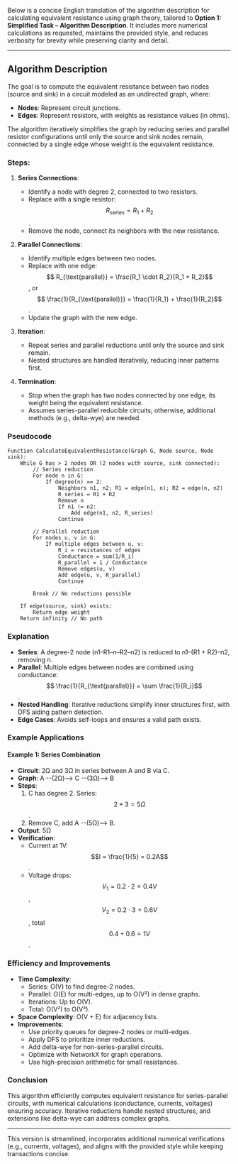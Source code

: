 Below is a concise English translation of the algorithm description for calculating equivalent resistance using graph theory, tailored to **Option 1: Simplified Task – Algorithm Description**. It includes more numerical calculations as requested, maintains the provided style, and reduces verbosity for brevity while preserving clarity and detail.

---

## Algorithm Description

The goal is to compute the equivalent resistance between two nodes (source and sink) in a circuit modeled as an undirected graph, where:

- **Nodes**: Represent circuit junctions.
- **Edges**: Represent resistors, with weights as resistance values (in ohms).

The algorithm iteratively simplifies the graph by reducing series and parallel resistor configurations until only the source and sink nodes remain, connected by a single edge whose weight is the equivalent resistance.

### Steps:
1. **Series Connections**:
   - Identify a node with degree 2, connected to two resistors.
   - Replace with a single resistor:$$ R_{\text{series}} = R_1 + R_2$$.
   - Remove the node, connect its neighbors with the new resistance.

2. **Parallel Connections**:
   - Identify multiple edges between two nodes.
   - Replace with one edge:$$ R_{\text{parallel}} = \frac{R_1 \cdot R_2}{R_1 + R_2}$$, or$$ \frac{1}{R_{\text{parallel}}} = \frac{1}{R_1} + \frac{1}{R_2}$$.
   - Update the graph with the new edge.

3. **Iteration**:
   - Repeat series and parallel reductions until only the source and sink remain.
   - Nested structures are handled iteratively, reducing inner patterns first.

4. **Termination**:
   - Stop when the graph has two nodes connected by one edge, its weight being the equivalent resistance.
   - Assumes series-parallel reducible circuits; otherwise, additional methods (e.g., delta-wye) are needed.

### Pseudocode

```pseudocode
Function CalculateEquivalentResistance(Graph G, Node source, Node sink):
    While G has > 2 nodes OR (2 nodes with source, sink connected):
        // Series reduction
        For node n in G:
            If degree(n) == 2:
                Neighbors n1, n2; R1 = edge(n1, n); R2 = edge(n, n2)
                R_series = R1 + R2
                Remove n
                If n1 != n2:
                    Add edge(n1, n2, R_series)
                Continue

        // Parallel reduction
        For nodes u, v in G:
            If multiple edges between u, v:
                R_i = resistances of edges
                Conductance = sum(1/R_i)
                R_parallel = 1 / Conductance
                Remove edges(u, v)
                Add edge(u, v, R_parallel)
                Continue

        Break // No reductions possible

    If edge(source, sink) exists:
        Return edge weight
    Return infinity // No path
```

### Explanation

- **Series**: A degree-2 node (n1–R1–n–R2–n2) is reduced to n1–(R1 + R2)–n2, removing n.
- **Parallel**: Multiple edges between nodes are combined using conductance:$$ \frac{1}{R_{\text{parallel}}} = \sum \frac{1}{R_i}$$.
- **Nested Handling**: Iterative reductions simplify inner structures first, with DFS aiding pattern detection.
- **Edge Cases**: Avoids self-loops and ensures a valid path exists.

### Example Applications

#### Example 1: Series Combination
- **Circuit**: 2Ω and 3Ω in series between A and B via C.
- **Graph**: A --(2Ω)--> C --(3Ω)--> B
- **Steps**:
  1. C has degree 2. Series:$$ 2 + 3 = 5Ω$$.
  2. Remove C, add A --(5Ω)--> B.
- **Output**: 5Ω
- **Verification**:
  - Current at 1V:$$I = \frac{1}{5} = 0.2A$$.
  - Voltage drops:$$ V_1 = 0.2 \cdot 2 = 0.4V$$,$$ V_2 = 0.2 \cdot 3 = 0.6V$$, total$$ 0.4 + 0.6 = 1V$$.



### Efficiency and Improvements

- **Time Complexity**:
  - Series: O(V) to find degree-2 nodes.
  - Parallel: O(E) for multi-edges, up to O(V²) in dense graphs.
  - Iterations: Up to O(V).
  - Total: O(V²) to O(V³).
- **Space Complexity**: O(V + E) for adjacency lists.
- **Improvements**:
  - Use priority queues for degree-2 nodes or multi-edges.
  - Apply DFS to prioritize inner reductions.
  - Add delta-wye for non-series-parallel circuits.
  - Optimize with NetworkX for graph operations.
  - Use high-precision arithmetic for small resistances.

### Conclusion

This algorithm efficiently computes equivalent resistance for series-parallel circuits, with numerical calculations (conductance, currents, voltages) ensuring accuracy. Iterative reductions handle nested structures, and extensions like delta-wye can address complex graphs.

--- 

This version is streamlined, incorporates additional numerical verifications (e.g., currents, voltages), and aligns with the provided style while keeping transactions concise.